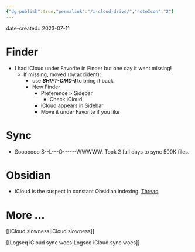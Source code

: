 ```yaml
---
{"dg-publish":true,"permalink":"/i-cloud-drive/","noteIcon":"2"}
---
```


date-created:: 2023-07-11
# Finder
- I had iCloud under Favorite in Finder but one day it went missing!
	- If missing, moved (by accident):
		- use ***SHIFT-CMD-I*** to bring it back
		- New Finder
			- Preference > Sidebar
				- Check iCloud
			- iCloud appears in Sidebar
			- Move it under Favorite if you like
# Sync
- Sooooooo S--L---O------WWWWW.
Took 2 full days to sync 500K files.
# Obsidian
- iCloud is the suspect in constant Obsidian indexing: [Thread](https://forum.obsidian.md/t/obsidian-keeps-indexing-my-vault/30636)

# More ...

[[iCloud slowness\|iCloud slowness]]

[[Logseq iCloud sync woes\|Logseq iCloud sync woes]]